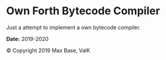 # Own Forth Bytecode Compiler

Just a attempt to implement a own bytecode compiler.

**Date:** 2019-2020

© Copyright 2019 Max Base, ValK

